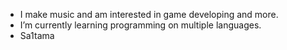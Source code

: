 - I make music and am interested in game developing and more.
- I’m currently learning programming on multiple languages.
- Sa1tama
